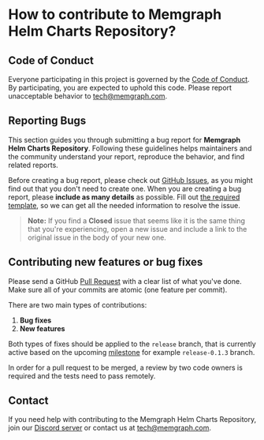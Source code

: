 # How to contribute to Memgraph Helm Charts Repository?

## Code of Conduct

Everyone participating in this project is governed by the [Code of
Conduct](https://github.com/memgraph/memgraph/blob/master/CODE_OF_CONDUCT.md).
By participating, you are expected to uphold this code. Please report
unacceptable behavior to <tech@memgraph.com>.

## Reporting Bugs

This section guides you through submitting a bug report for **Memgraph Helm Charts Repository**.
Following these guidelines helps maintainers and the community understand your
report, reproduce the behavior, and find related reports.

Before creating a bug report, please check out [GitHub
Issues](https://github.com/memgraph/helm-charts/issues), as you might find out
that you don't need to create one. When you are creating a bug report, please
**include as many details** as possible. Fill out [the required
template](https://github.com/memgraph/helm-charts/blob/main/.github/ISSUE_TEMPLATE/bug_report.yml),
so we can get all the needed information to resolve the issue.

> **Note:** If you find a **Closed** issue that seems like it is the same thing
> that you're experiencing, open a new issue and include a link to the original
> issue in the body of your new one.

## Contributing new features or bug fixes

Please send a GitHub [Pull
Request](https://github.com/memgraph/helm-charts/pulls) with a clear list of what
you've done. Make sure all of your commits are atomic (one feature per commit).

There are two main types of contributions:
1. **Bug fixes**
2. **New features**

Both types of fixes should be applied to the `release` branch, that is currently active based on the upcoming [milestone](https://github.com/memgraph/helm-charts/milestone/2) for example `release-0.1.3` branch.

In order for a pull request to be merged, a review by two code owners is required and the tests need to pass remotely.

## Contact

If you need help with contributing to the Memgraph Helm Charts Repository, join our [Discord server](https://discord.gg/memgraph) or contact us at <tech@memgraph.com>.
